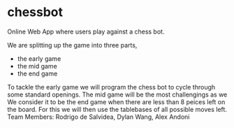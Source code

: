 # chessbot
Online Web App where users play against a chess bot.

We are splitting up the game into three parts, 
  - the early game
  - the mid game
  - the end game

To tackle the early game we will program the chess bot to cycle through some standard openings. 
The mid game will be the most challengings as we 
We consider it to be the end game when there are less than 8 peices left on the board.
For this we will then use the tablebases of all possible moves left.
Team Members: Rodrigo de Salvidea, Dylan Wang, Alex Andoni
